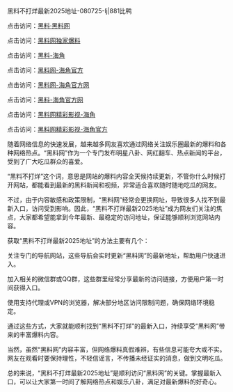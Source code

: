 黑料不打烊最新2025地址-080725-lj|881比鸭

点击访问：<a href="https://heiliaotlyq53.pages.dev">黑料·黑料网</a>

点击访问：<a href="https://heiliaoyvnrda.pages.dev">黑料网独家爆料</a>

点击访问：<a href="https://heiliaokof3cy.pages.dev">黑料-海角</a>

点击访问：<a href="https://heiliaoxfe5rb.pages.dev">黑料网-海角官方</a>

点击访问：<a href="https://heiliaoubleqx.pages.dev">黑料网-海角官方网</a>

点击访问：<a href="https://heiliaolvzlu3.pages.dev">黑料-海角官方网</a>

点击访问：<a href="https://heiliaokof3cy.pages.dev">黑料网精彩影视-海角</a>

点击访问：<a href="https://heiliao3gvg9x.pages.dev">黑料网精彩影视-海角官方</a>

随着网络信息的快速发展，越来越多网友喜欢通过网络关注娱乐圈最新的爆料和各种网络热点。“黑料网”作为一个专门发布明星八卦、网红翻车、热点新闻的平台，受到了广大吃瓜群众的喜爱。

“黑料不打烊”这个词，意思是网站的爆料内容全天候持续更新，不管你什么时候打开网站，都能看到最新的黑料新闻和视频，非常适合喜欢随时随地吃瓜的网友。

不过，由于内容敏感和政策限制，“黑料网”经常会更换网址，导致很多人找不到最新入口，访问受到影响。因此，“黑料不打烊最新2025地址”成为网友们关注的焦点，大家都希望能拿到今年最新、最稳定的访问地址，保证能够顺利浏览网站内容。

获取“黑料不打烊最新2025地址”的方法主要有几个：

关注专门的导航网站，这些导航会实时更新“黑料网”的最新地址，帮助用户快速进入。

加入相关的微信群或QQ群，这些群里经常分享最新的访问链接，方便用户第一时间获得入口。

使用支持代理或VPN的浏览器，解决部分地区访问限制问题，确保网络环境稳定。

通过这些方式，大家就能顺利找到“黑料不打烊”的最新入口，持续享受“黑料网”带来的丰富爆料内容。

当然，虽然“黑料网”内容丰富，但网络爆料真假难辨，有些信息可能夸大或不实。网友在观看时要保持理性，不轻信谣言，不传播未经证实的消息，做到文明吃瓜。

总的来说，“黑料不打烊最新2025地址”是顺利访问“黑料网”的关键。掌握最新入口，可以让大家第一时间了解网络热点和娱乐八卦，满足对最新爆料的好奇心。
